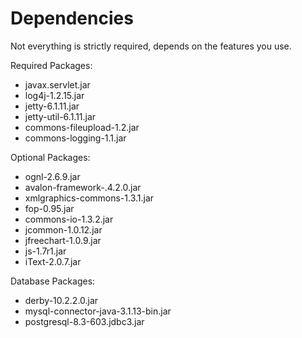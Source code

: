 # Dependencies #

Not everything is strictly required, depends on the features you use.

Required Packages:
  * javax.servlet.jar
  * log4j-1.2.15.jar
  * jetty-6.1.11.jar
  * jetty-util-6.1.11.jar
  * commons-fileupload-1.2.jar
  * commons-logging-1.1.jar

Optional Packages:
  * ognl-2.6.9.jar
  * avalon-framework-.4.2.0.jar
  * xmlgraphics-commons-1.3.1.jar
  * fop-0.95.jar
  * commons-io-1.3.2.jar
  * jcommon-1.0.12.jar
  * jfreechart-1.0.9.jar
  * js-1.7r1.jar
  * iText-2.0.7.jar

Database Packages:
  * derby-10.2.2.0.jar
  * mysql-connector-java-3.1.13-bin.jar
  * postgresql-8.3-603.jdbc3.jar